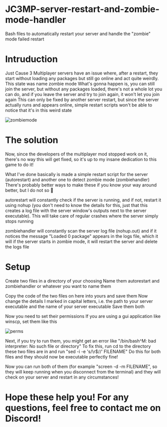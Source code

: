 # JC3MP-server-restart-and-zombie-mode-handler
Bash files to automatically restart your server and handle the "zombie" mode failed restart

# Intruduction
Just Cause 3 Multiplayer servers have an issue where, after a restart, they start without loading any packages but still go online and act quite weirdly. This state was name zombie mode
What's gonna happen is, you can still join the server, but without any packages loaded, there's not a whole lot you can do, and if you leave the server and try to join again, it won't let you join again
This can only be fixed by another server restart, but since the server actually runs and appears online, simple restart scripts won't be able to notice that it's in this weird state

![zombiemode](https://user-images.githubusercontent.com/78240158/148134157-7046ee8d-a1d4-471b-be82-ab83f3847671.png)

# The solution
Now, since the developers of the multiplayer mod stopped work on it, there's no way this will get fixed, so it's up to my insane dedication to this game to do it!

What I've done basically is made a simple restart script for the server (autorestart) and another one to detect zombie mode (zombiehandler)
There's probably better ways to make these if you know your way around better, but I do not so 🤷

autorestart will constantly check if the server is running, and if not, restart it using nohup (you don't need to know the details for this, just that this creates a log file with the server window's outputs next to the server executable). This will take care of regular crashes where the server simply stops running

zombiehandler will constantly scan the server log file (nohup.out) and if it notices the message "Loaded 0 package" appears in the logs file, which it will if the server starts in zombie mode, it will restart the server and delete the logs file

# Setup

Create two files in a directory of your choosing
Name them autorestart and zombiehandler or whatever you want to name them

Copy the code of the two files on here into yours and save them
Now change the details I marked in capital letters, i.e. the path to your server executable and the name of your server executable
Save them both

Now you need to set their permissions
If you are using a gui application like winscp, set them like this

![perms](https://user-images.githubusercontent.com/78240158/148135220-c02cef83-808c-46ff-81fe-1e150d5bb602.png)

Next, if you try to run them, you might get an error like "/bin/bash^M: bad interpreter: No such file or directory"
To fix this, run cd to the directory these two files are in and run "sed -i -e 's/\r$//' FILENAME"
Do this for both files and they should now be executable perfectly fine!

Now you can run both of them (for example "screen -d -m FILENAME", so they will keep running when you disconnect from the terminal) and they will check on your server and restart in any circumstances!

# Hope these help you! For any questions, feel free to contact me on Discord!
